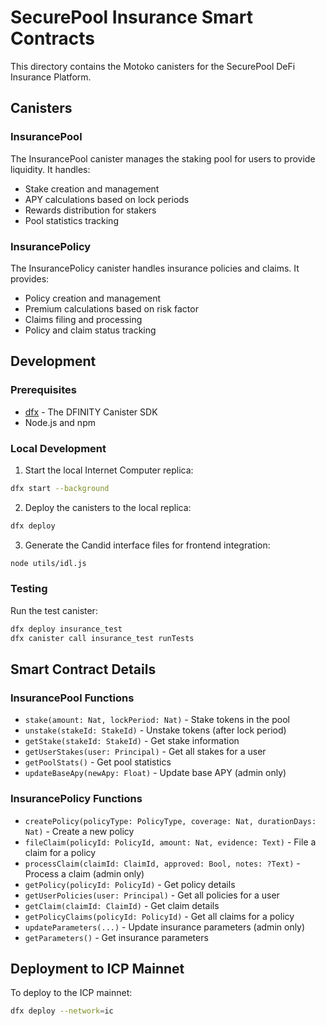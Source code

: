 # SecurePool Insurance Smart Contracts

This directory contains the Motoko canisters for the SecurePool DeFi Insurance Platform.

## Canisters

### InsurancePool

The InsurancePool canister manages the staking pool for users to provide liquidity. It handles:

- Stake creation and management
- APY calculations based on lock periods
- Rewards distribution for stakers
- Pool statistics tracking

### InsurancePolicy

The InsurancePolicy canister handles insurance policies and claims. It provides:

- Policy creation and management
- Premium calculations based on risk factor
- Claims filing and processing
- Policy and claim status tracking

## Development

### Prerequisites

- [dfx](https://internetcomputer.org/docs/current/developer-docs/build/install-upgrade-remove) - The DFINITY Canister SDK
- Node.js and npm

### Local Development

1. Start the local Internet Computer replica:

```bash
dfx start --background
```

2. Deploy the canisters to the local replica:

```bash
dfx deploy
```

3. Generate the Candid interface files for frontend integration:

```bash
node utils/idl.js
```

### Testing

Run the test canister:

```bash
dfx deploy insurance_test
dfx canister call insurance_test runTests
```

## Smart Contract Details

### InsurancePool Functions

- `stake(amount: Nat, lockPeriod: Nat)` - Stake tokens in the pool
- `unstake(stakeId: StakeId)` - Unstake tokens (after lock period)
- `getStake(stakeId: StakeId)` - Get stake information
- `getUserStakes(user: Principal)` - Get all stakes for a user
- `getPoolStats()` - Get pool statistics
- `updateBaseApy(newApy: Float)` - Update base APY (admin only)

### InsurancePolicy Functions

- `createPolicy(policyType: PolicyType, coverage: Nat, durationDays: Nat)` - Create a new policy
- `fileClaim(policyId: PolicyId, amount: Nat, evidence: Text)` - File a claim for a policy
- `processClaim(claimId: ClaimId, approved: Bool, notes: ?Text)` - Process a claim (admin only)
- `getPolicy(policyId: PolicyId)` - Get policy details
- `getUserPolicies(user: Principal)` - Get all policies for a user
- `getClaim(claimId: ClaimId)` - Get claim details
- `getPolicyClaims(policyId: PolicyId)` - Get all claims for a policy
- `updateParameters(...)` - Update insurance parameters (admin only)
- `getParameters()` - Get insurance parameters

## Deployment to ICP Mainnet

To deploy to the ICP mainnet:

```bash
dfx deploy --network=ic
``` 